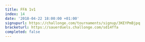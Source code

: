 ```yaml
---
title: FFA 1v1
index: 14
date: '2018-04-22 18:00:00 +01:00'
signupurl: https://challonge.com/tournaments/signup/3KEYPmBjpq
bracketurl: https://sauerduels.challonge.com/sd14ffa
completed: false
---
```

